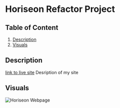 # Horiseon Refactor Project

## Table of Content
1. [Description](#description)
2. [Visuals](#visuals)

## Description
[link to live site](url)
Desription of my site

## Visuals
![Horiseon Webpage](./assets/images/horiseon-webpage-image.png)
